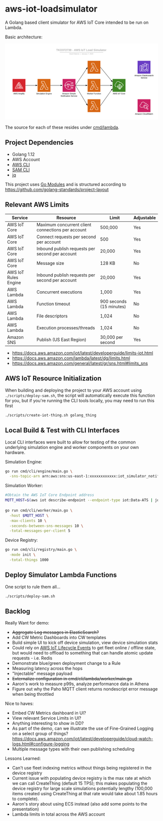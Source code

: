 # aws-iot-loadsimulator

A Golang based client simulator for AWS IoT Core intended to be run on Lambda.

Basic architecture:

![AWS IoT Load Simulator](./images/architecture.png "AWS IoT Load Simulator")

The source for each of these resides under [cmd/lambda](cmd/lambda).

## Project Dependencies

* Golang 1.12
* AWS Account
* [AWS CLI](https://docs.aws.amazon.com/cli/latest/userguide/cli-chap-install.html)
* [SAM CLI](https://docs.aws.amazon.com/serverless-application-model/latest/developerguide/serverless-sam-cli-install.html)
* [jq](https://stedolan.github.io/jq/download/)

This project uses [Go Modules](https://blog.golang.org/using-go-modules) and is structured according to https://github.com/golang-standards/project-layout


## Relevant AWS Limits

Service | Resource | Limit | Adjustable
--- | --- | --- | ---
AWS IoT Core | Maximum concurrent client connections per account | 500,000 | Yes
AWS IoT Core | Connect requests per second per account | 500 | Yes
AWS IoT Core | Inbound publish requests per second per account | 20,000 | Yes
AWS IoT Core | Message size | 128 KB | No
AWS IoT Rules Engine | Inbound publish requests per second per account | 20,000 | Yes
AWS Lambda | Concurrent executions | 1,000 | Yes
AWS Lambda | Function timeout | 900 seconds (15 minutes) | No
AWS Lambda | File descriptors | 1,024 | No
AWS Lambda | Execution processes/threads | 1,024 | No
Amazon SNS | Publish (US East Region) | 30,000 per second | Yes

* https://docs.aws.amazon.com/iot/latest/developerguide/limits-iot.html
* https://docs.aws.amazon.com/lambda/latest/dg/limits.html
* https://docs.aws.amazon.com/general/latest/gr/sns.html#limits_sns

## AWS IoT Resource Initialization

When building and deploying the project to your AWS account using `./scripts/deploy-sam.sh`, the script will automatically execute this function for you, but if you're running the CLI tools locally, you may need to run this first

```bash
./scripts/create-iot-thing.sh golang_thing
```

## Local Build & Test with CLI Interfaces

Local CLI interfaces were built to allow for testing of the common underlying simulation engine and worker components on your own hardware.

Simulation Engine:

```bash
go run cmd/cli/engine/main.go \
  -sns-topic-arn arn:aws:sns:us-east-1:xxxxxxxxxxxx:iot_simulator_notifications
```

Simulation Worker:

```bash
#Obtain the AWS IoT Core Endpoint address
MQTT_HOST=$(aws iot describe-endpoint --endpoint-type iot:Data-ATS | jq -r '.endpointAddress')

go run cmd/cli/worker/main.go \
  -host $MQTT_HOST \
  -max-clients 10 \
  -seconds-between-sns-messages 10 \
  -total-messages-per-client 5
```

Device Registry:

```bash
go run cmd/cli/registry/main.go \
  -mode init \
  -total-things 1000
```

## Deploy Simulator Lambda Functions

One script to rule them all...

```bash
./scripts/deploy-sam.sh
```


## Backlog

Really Want for demo:
* ~~Aggregate Log messages in ElasticSearch?~~
* Add CW Metric Dashboards into CW templates
* Build simple UI to kick off device simulation, view device simulation stats
* Could rely on [AWS IoT Lifecycle Events](https://docs.aws.amazon.com/iot/latest/developerguide/life-cycle-events.html) to get fleet online / offline state, but would need to offload to something that can handle atomic update requests - i.e. Redis
* Demonstrate blue/green deployment change to a Rule
* Measuring latency across the hops
* "Injectable" message payload
* ~~Externalize configuration in cmd/cli/lambda/worker/main.go~~
* Aaron's work to measure p99s, analyze performance data in Athena
* Figure out why the Paho MQTT client returns nondescript error message when being throttled


Nice to haves:
* Embed CW Metrics dashboard in UI?
* View relevant Service Limits in UI?
* Anything interesting to show in DD?
* As part of the demo, can we illustrate the use of Fine-Grained Logging on a select group of things? https://docs.aws.amazon.com/iot/latest/developerguide/cloud-watch-logs.html#configure-logging
* Multiple message types with their own publishing scheduling

Lessons Learned:
* Can't use fleet indexing metrics without things being registered in the device registry
* Current issue with populating device registry is the max rate at which we can call CreateThing (default 15 TPS); this makes populating the device registry for large scale simulations potentially lengthy (100,000 items created using CreateThing at that rate would take about 1.85 hours to complete).
* Aaron's story about using ECS instead (also add some points to the presentation)
* Lambda limits in total across the AWS account
